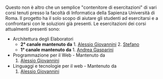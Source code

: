 Questo non è altro che un semplice "contenitore di esercitazioni" di vari corsi tenuti presso la facoltà di Informatica della Sapienza Università di Roma.
Il progetto ha il solo scopo di aiutare gli studenti ad esercitarsi e a confrontarsi con le soluzioni già presenti.
Le esercitazioni dei corsi attualmenti presenti sono:

- Architettura degli Elaboratori  
    - **2° canale mantenuto da** 
            1. [Alessio Giovannini](https://gitlab.com/solifugo) 
            2. [Stefano](https://gitlab.com/themrpink)
    - **1° canale mantenuto da** 
            1. [Andrea Gasparini](https://gitlab.com/GaspRulez)
- Programmazione per il Web - Mantenuto da 
    1. [Alessio Giovannini](https://gitlab.com/solifugo)
- Linguaggi e tecnologie per il web - Mantenuto da 
    1. [Alessio Giovannini](https://gitlab.com/solifugo)
